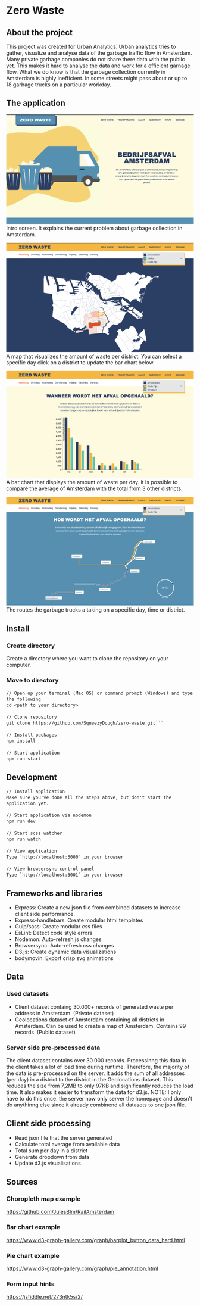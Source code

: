 # Zero Waste
## About the project
This project was created for Urban Analytics. Urban analytics tries to gather, visualize and analyse data of the garbage traffic flow in Amsterdam. Many private garbage companies do not share there data with the public yet. This makes it hard to analyse the data and work for a efficient garnage flow. What we do know is that the garbage collection currently in Amsterdam is highly inefficient. In some streets might pass about or up to 18 garbage trucks on a particular workday. 

## The application
![](https://github.com/SqueezyDough/zero-waste/blob/master/lib/github-files/intro.png?)
Intro screen. It explains the current problem about garbage collection in Amsterdam.

![](https://github.com/SqueezyDough/zero-waste/blob/master/lib/github-files/map.png?)
A map that visualizes the amount of waste per district. You can select a specific day click on a district to update the bar chart below.

![](https://github.com/SqueezyDough/zero-waste/blob/master/lib/github-files/bars.png?)
A bar chart that displays the amount of waste per day. it is possible to compare the average of Amsterdam with the total from 3 other districts.

![](https://github.com/SqueezyDough/zero-waste/blob/master/lib/github-files/routes.png?)
The routes the garbage trucks a taking on a specific day, time or district. 

## Install
### Create directory
Create a directory where you want to clone the repository on your computer.

### Move to directory
```
// Open up your terminal (Mac OS) or command prompt (Windows) and type the following
cd <path to your directory>

// Clone repository
git clone https://github.com/SqueezyDough/zero-waste.git```

// Install packages
npm install

// Start application
npm run start
```

## Development
```
// Install application
Make sure you've done all the steps above, but don't start the application yet.

// Start application via nodemon
npm run dev

// Start scss watcher
npm run watch

// View application
Type `http://localhost:3000` in your browser

// View browsersync control panel
Type `http://localhost:3001` in your browser
```

## Frameworks and libraries
* Express: Create a new json file from combined datasets to increase client side performance.
* Express-handlebars: Create modular html templates
* Gulp/sass: Create modular css files
* EsLint: Detect code style errors
* Nodemon: Auto-refresh js changes
* Browsersync: Auto-refresh css changes
* D3.js: Create dynamic data visualizations
* bodymovin: Export crisp svg animations

## Data
### Used datasets
* Client dataset containg 30.000+ records of generated waste per address in Amsterdam. (Private dataset)
* Geolocations dataset of Amsterdam containing all districts in Amsterdam. Can be used to create a map of Amsterdam. Contains 99 records. (Public dataset)

### Server side pre-processed data
The client dataset contains over 30.000 records. Processinng this data in the client takes a lot of load time during runtime. 
Therefore, the majority of the data is pre-processed on the server. It adds the sum of all addresses (per day) in a district to the district in the Geolocations dataset. This reduces the size from 7,2MB to only 97KB and significantly reduces the load time. It also makes it easier to transform the data for d3.js. NOTE: I only have to do this once. the server now only server the homepage and doesn't do anythinng else since it already combinend all datasets to one json file.

## Client side processing
* Read json file that the server generated
* Calculate total average from available data
* Total sum per day in a district
* Generate dropdown from data
* Update d3.js visualisations

## Sources
### Choropleth map example
https://github.com/JulesBlm/RailAmsterdam

### Bar chart example
https://www.d3-graph-gallery.com/graph/barplot_button_data_hard.html

### Pie chart example
https://www.d3-graph-gallery.com/graph/pie_annotation.html

### Form input hints
https://jsfiddle.net/273ntk5s/2/
